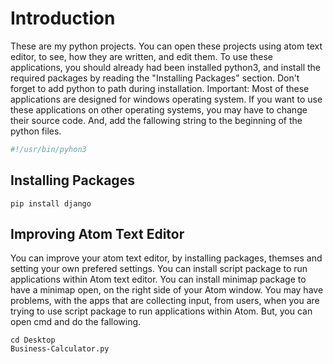 # Introduction
These are my python projects. You can open these projects using atom text editor, to see, how they are written, and edit them.
To use these applications, you should already had been installed python3, and install the required packages by reading the "Installing Packages" section. Don't forget to add python to path during installation.
Important: Most of these applications are designed for windows operating system. If you want to use these applications on other operating systems, you may have to change their source code. And, add the fallowing string to the beginning of the python files. 
```python
#!/usr/bin/pyhon3
```

## Installing Packages
```batch
pip install django
```

## Improving Atom Text Editor
You can improve your atom text editor, by installing packages, themses and setting your own prefered settings. You can install script package to run applications within Atom text editor. You can install minimap package to have a minimap open, on the right side of your Atom window. You may have problems, with the apps that are collecting input, from users, when you are trying to use script package to run applications within Atom. But, you can open cmd and do the fallowing.

```batch
cd Desktop
Business-Calculator.py
```

